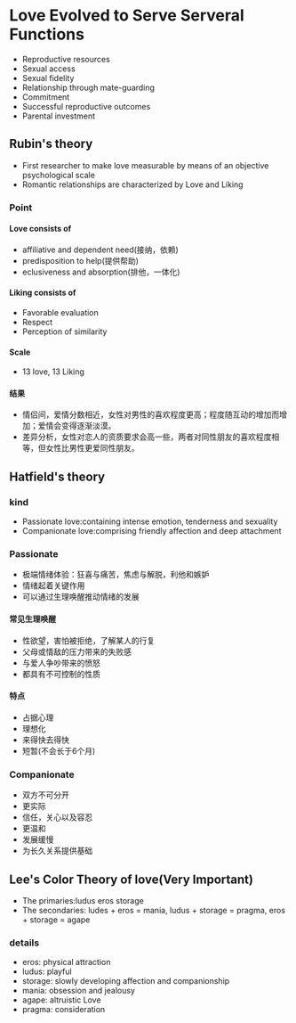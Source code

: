 # Love Evolved to Serve Serveral Functions
- Reproductive resources
- Sexual access
- Sexual fidelity
- Relationship through mate-guarding
- Commitment
- Successful reproductive outcomes
- Parental investment
## Rubin's theory
- First researcher to make love measurable by means of an objective psychological scale
- Romantic relationships are characterized by Love and Liking
### Point
#### Love consists of
- affiliative and dependent need(接纳，依赖)
- predisposition to help(提供帮助)
- eclusiveness and absorption(排他，一体化)
#### Liking consists of
- Favorable evaluation
- Respect
- Perception of similarity
#### Scale
- 13 love, 13 Liking
#### 结果
- 情侣间，爱情分数相近，女性对男性的喜欢程度更高；程度随互动的增加而增加；爱情会变得逐渐淡漠。
- 差异分析，女性对恋人的资质要求会高一些，两者对同性朋友的喜欢程度相等，但女性比男性更爱同性朋友。
## Hatfield's theory
### kind
- Passionate love:containing intense emotion, tenderness and sexuality
- Companionate love:comprising friendly affection and deep attachment
### Passionate
- 极端情绪体验：狂喜与痛苦，焦虑与解脱，利他和嫉妒
- 情绪起着关键作用
- 可以通过生理唤醒推动情绪的发展
#### 常见生理唤醒
- 性欲望，害怕被拒绝，了解某人的行复
- 父母或情敌的压力带来的失败感
- 与爱人争吵带来的愤怒
- 都具有不可控制的性质
#### 特点
- 占据心理
- 理想化
- 来得快去得快
- 短暂(不会长于6个月)
### Companionate
- 双方不可分开
- 更实际
- 信任，关心以及容忍
- 更温和
- 发展缓慢
- 为长久关系提供基础
## Lee's Color Theory of love(Very Important)
- The primaries:ludus eros storage
- The secondaries: ludes + eros = mania, ludus + storage = pragma, eros + storage = agape
### details
- eros: physical attraction
- ludus: playful
- storage: slowly developing affection and companionship
- mania: obsession and jealousy
- agape: altruistic Love
- pragma: consideration
